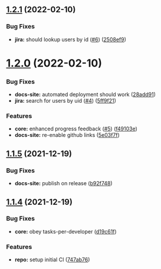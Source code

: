 ## [1.2.1](https://github.com/AgentEnder/code-rub/compare/v1.2.0...v1.2.1) (2022-02-10)


### Bug Fixes

* **jira:** should lookup users by id ([#6](https://github.com/AgentEnder/code-rub/issues/6)) ([2508ef9](https://github.com/AgentEnder/code-rub/commit/2508ef9490062b3fc3ee17d063cc041c0b283caf))

# [1.2.0](https://github.com/AgentEnder/code-rub/compare/v1.1.5...v1.2.0) (2022-02-10)


### Bug Fixes

* **docs-site:** automated deployment should work ([28add91](https://github.com/AgentEnder/code-rub/commit/28add913c0a816eb31575297bcb2975c472f69f5))
* **jira:** search for users by uid ([#4](https://github.com/AgentEnder/code-rub/issues/4)) ([5ff9f21](https://github.com/AgentEnder/code-rub/commit/5ff9f21b8161d3c3e9aa5034ea7a4c9a9e13ccdd))


### Features

* **core:** enhanced progress feedback ([#5](https://github.com/AgentEnder/code-rub/issues/5)) ([f49103e](https://github.com/AgentEnder/code-rub/commit/f49103ef0d0b2e412adb31768250e06bec8620f8))
* **docs-site:** re-enable github links ([5e03f7f](https://github.com/AgentEnder/code-rub/commit/5e03f7f6e7ecf6dfcb7d5d783264b44e109843ec))

## [1.1.5](https://github.com/AgentEnder/code-rub/compare/v1.1.4...v1.1.5) (2021-12-19)


### Bug Fixes

* **docs-site:** publish on release ([b92f748](https://github.com/AgentEnder/code-rub/commit/b92f748de21cc475f7c145901f2737440a290739))

## [1.1.4](https://github.com/AgentEnder/code-rub/compare/v1.1.3...v1.1.4) (2021-12-19)


### Bug Fixes

* **core:** obey tasks-per-developer ([d19c61f](https://github.com/AgentEnder/code-rub/commit/d19c61fe5457827b13ce0090dce2bf84fff27097))


### Features

* **repo:** setup initial CI ([747ab76](https://github.com/AgentEnder/code-rub/commit/747ab7651e8542ef2e049b67051670dfe0112a02))
